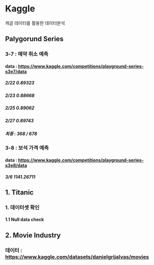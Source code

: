 # Kaggle
캐글 데이터를 활용한 데이터분석

## Palygorund Series
### 3-7 : 예약 취소 예측
#### data : https://www.kaggle.com/competitions/playground-series-s3e7/data
##### 2/22 0.89323
##### 2/23 0.88668
##### 2/25 0.89062
##### 2/27 0.89743
##### 최종 : 368 / 678

### 3-8 : 보석 가격 예측
#### data : https://www.kaggle.com/competitions/playground-series-s3e8/data
##### 3/6 1141.26711


## 1. Titanic
### 1. 데이터셋 확인
#### 1.1 Null data check

## 2. Movie Industry
### 데이터 : https://www.kaggle.com/datasets/danielgrijalvas/movies

